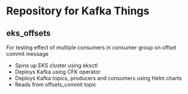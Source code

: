 # Repository for Kafka Things

## eks_offsets
For testing effect of multiple consumers in consumer group on offset commit message
* Spins up EKS cluster using eksctl
* Deploys Kafka using CFK operator
* Deploys Kafka topics, producers and consumers using Helm charts
* Reads from offsets_commit topic

